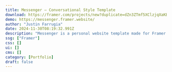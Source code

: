 ```yaml
---
title: Messenger — Conversational Style Template
download: https://framer.com/projects/new?duplicate=dZn3ZTmf5XClzjqXaKBu&via=justinmfarrugia&duplicateType=siteTemplate
demo: https://messenger.framer.website/
author: "Justin Farrugia"
date: 2024-11-30T08:19:32.991Z
description: "Messenger is a personal website template made for Framer. It features an interactive conversational style designed for creatives to show their work and experience, as well as featuring other types of content."
ssg: ["Framer"]
css: []
ui: []
cms: []
category: [Portfolio]
draft: false
---
```

